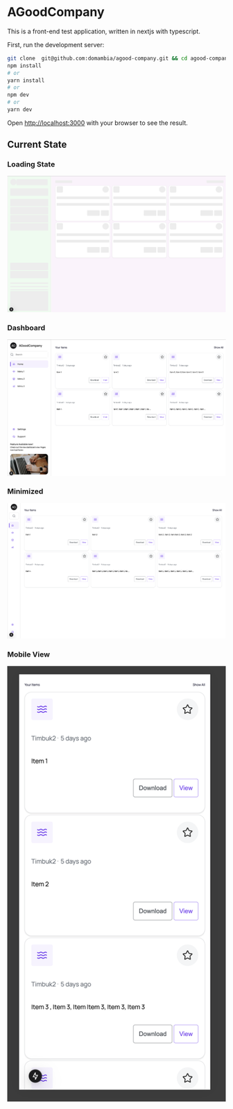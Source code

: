# AGoodCompany

This is a front-end test application, written in nextjs with typescript.

First, run the development server:

```bash
git clone  git@github.com:domambia/agood-company.git && cd agood-company
npm install
# or
yarn install
# or
npm dev
# or
yarn dev
```

Open [http://localhost:3000](http://localhost:3000) with your browser to see the result.

## Current State

### Loading State

<img src="read-assets/loading.png" alt="Loading">

### Dashboard

<img src="read-assets/dashboard.png" alt="Loading">

### Minimized

<img src="read-assets/minimized.png" alt="Loading">

### Mobile View

<img src="read-assets/mobile.png" alt="Loading">
